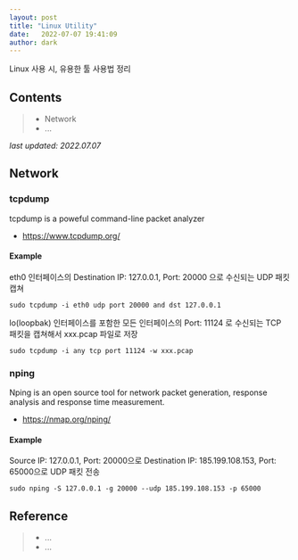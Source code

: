 ```yaml
---
layout: post
title: "Linux Utility"
date:   2022-07-07 19:41:09
author: dark 
---
```

Linux 사용 시, 유용한 툴 사용법 정리  

## Contents
> + Network
> + ...  

*last updated: 2022.07.07*

## Network
### tcpdump
tcpdump is a poweful command-line packet analyzer
+ https://www.tcpdump.org/  

#### Example
eth0 인터페이스의 Destination IP: 127.0.0.1, Port: 20000 으로 수신되는 UDP 패킷 캡쳐
```shell
sudo tcpdump -i eth0 udp port 20000 and dst 127.0.0.1
```  
lo(loopbak) 인터페이스를 포함한 모든 인터페이스의 Port: 11124 로 수신되는 TCP 패킷을 캡쳐해서 xxx.pcap 파일로 저장
```shell
sudo tcpdump -i any tcp port 11124 -w xxx.pcap
```

### nping
Nping is an open source tool for network packet generation, response analysis and response time measurement.  
+ https://nmap.org/nping/  

#### Example
Source IP: 127.0.0.1, Port: 20000으로 Destination IP: 185.199.108.153, Port: 65000으로 UDP 패킷 전송
```shell
sudo nping -S 127.0.0.1 -g 20000 --udp 185.199.108.153 -p 65000
```  

## Reference
> + ...
> + ...
